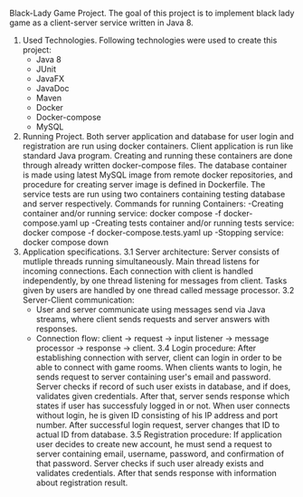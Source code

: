 Black-Lady Game Project.
The goal of this project is to implement black lady game as a client-server service written in Java 8.
1. Used Technologies.
   Following technologies were used to create this project:
   - Java 8
   - JUnit
   - JavaFX
   - JavaDoc
   - Maven
   - Docker
   - Docker-compose
   - MySQL
2. Running Project.
   Both server application and database for user login and registration are run using docker containers. Client application is run like standard Java program.
   Creating and running these containers are done through already written docker-compose files. The database container is made using latest MySQL image from
   remote docker repositories, and procedure for creating server image is defined in Dockerfile. The service tests are run using two containers containing
   testing database and server respectively.
   Commands for running Containers:
   -Creating container and/or running service: docker compose -f docker-compose.yaml up
   -Creating tests container and/or running tests service: docker compose -f docker-compose.tests.yaml up
   -Stopping service: docker compose down
3. Application specifications.
   3.1 Server architecture:
       Server consists of mutliple threads running simultaneously. Main thread listens for incoming connections. Each connection with client is handled independently,
       by one thread listening for messages from client. Tasks given by users are handled by one thread called message processor. 
   3.2 Server-Client communication:
     - User and server communicate using messages send via Java streams, where client sends requests and server answers with responses.
     - Connection flow: client -> request -> input listener -> message processor -> response -> client.
   3.4 Login procedure:
       After establishing connection with server, client can login in order to be able to connect with game rooms. When clients wants to login, he sends request to server
       containing user's email and password. Server checks if record of such user exists in database, and if does, validates given credentials. After that, server
       sends response which states if user has successfuly logged in or not. When user connects without login, he is given ID consisting of his IP address and port number.
       After successful login request, server changes that ID to actual ID from database.
   3.5 Registration procedure:
       If application user decides to create new account, he must send a request to server containing email, username, password, and confirmation of that password. Server
       checks if such user already exists and validates credentials. After that sends response with information about registration result.

